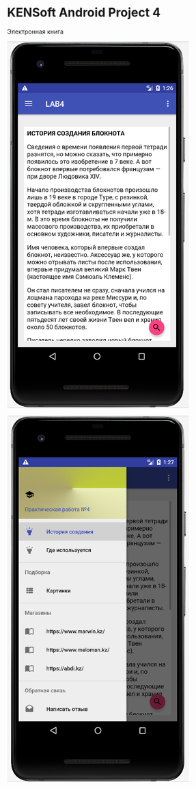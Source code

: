 # KENSoft Android Project 4
Электронная книга

![Screenshot](screenshot.png)

![Screenshot](screenshot1.png)

